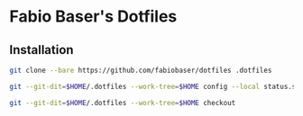 # Fabio Baser's Dotfiles

## Installation

```bash
git clone --bare https://github.com/fabiobaser/dotfiles .dotfiles
```

```bash
git --git-dit=$HOME/.dotfiles --work-tree=$HOME config --local status.showUntrackedFiles no
```

```bash
git --git-dit=$HOME/.dotfiles --work-tree=$HOME checkout
```
